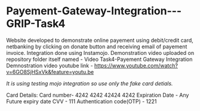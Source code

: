 # Payement-Gateway-Integration---GRIP-Task4
Website developed to demonstrate online payement using debit/credit card, netbanking by clicking on donate button and receiving email of payement invoice. Integration done using Instamojo.
Demonstration video uploaded on repository folder itself named - Video Task4-Payement Gateway Integration
Demnostration video youtube link - https://www.youtube.com/watch?v=6GO8SjHSxVk&feature=youtu.be

*It is using testing mojo integration so use only the fake card detials.*

Card Details:
Card number- 4242 4242 42424 4242
Expiration Date - Any Future expiry date
CVV - 111
Authentication code(OTP) - 1221




